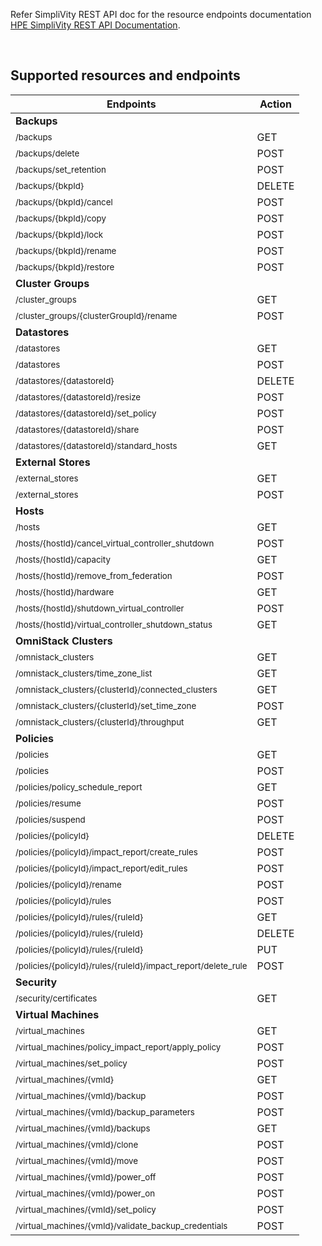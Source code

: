 Refer SimpliVity REST API doc for the resource endpoints documentation [HPE SimpliVity REST API Documentation](https://developer.hpe.com/api/simplivity/).

<br />

## Supported resources and endpoints

| Endpoints                                                                                  | Action |
| ------------------------------------------------------------------------------------------ | ------ |
|     **Backups**
|<sub>/backups</sub>                                                                         |GET     |
|<sub>/backups/delete</sub>                                                                  |POST    |
|<sub>/backups/set_retention</sub>                                                           |POST    |
|<sub>/backups/{bkpId}</sub>                                                                 |DELETE  |
|<sub>/backups/{bkpId}/cancel</sub>                                                          |POST    |
|<sub>/backups/{bkpId}/copy</sub>                                                            |POST    |
|<sub>/backups/{bkpId}/lock</sub>                                                            |POST    |
|<sub>/backups/{bkpId}/rename</sub>                                                          |POST    |
|<sub>/backups/{bkpId}/restore</sub>                                                         |POST    |
|     **Cluster Groups**
|<sub>/cluster_groups</sub>                                                                  |GET     |
|<sub>/cluster_groups/{clusterGroupId}/rename</sub>                                          |POST    |
|     **Datastores**
|<sub>/datastores</sub>                                                                      |GET     |
|<sub>/datastores</sub>                                                                      |POST    |
|<sub>/datastores/{datastoreId}</sub>                                                        |DELETE  |
|<sub>/datastores/{datastoreId}/resize</sub>                                                 |POST    |
|<sub>/datastores/{datastoreId}/set_policy</sub>                                             |POST    |
|<sub>/datastores/{datastoreId}/share</sub>                                                  |POST    |
|<sub>/datastores/{datastoreId}/standard_hosts</sub>                                         |GET     |
|     **External Stores**
|<sub>/external_stores</sub>                                                                 |GET     |
|<sub>/external_stores</sub>                                                                 |POST    |
|     **Hosts**
|<sub>/hosts</sub>                                                                           |GET     |
|<sub>/hosts/{hostId}/cancel_virtual_controller_shutdown</sub>                               |POST    |
|<sub>/hosts/{hostId}/capacity</sub>                                                         |GET     |
|<sub>/hosts/{hostId}/remove_from_federation</sub>                                           |POST    |
|<sub>/hosts/{hostId}/hardware</sub>                                                         |GET     |
|<sub>/hosts/{hostId}/shutdown_virtual_controller</sub>                                      |POST    |
|<sub>/hosts/{hostId}/virtual_controller_shutdown_status</sub>                               |GET     |
|     **OmniStack Clusters**
|<sub>/omnistack_clusters</sub>                                                              |GET     |
|<sub>/omnistack_clusters/time_zone_list</sub>                                               |GET     |
|<sub>/omnistack_clusters/{clusterId}/connected_clusters</sub>                               |GET     |
|<sub>/omnistack_clusters/{clusterId}/set_time_zone</sub>                                    |POST    |
|<sub>/omnistack_clusters/{clusterId}/throughput</sub>                                       |GET     |
|     **Policies**
|<sub>/policies</sub>                                                                        |GET     |
|<sub>/policies</sub>                                                                        |POST    |
|<sub>/policies/policy_schedule_report</sub>                                                 |GET     |
|<sub>/policies/resume </sub>                                                                |POST    |
|<sub>/policies/suspend</sub>                                                                |POST    |
|<sub>/policies/{policyId}</sub>                                                             |DELETE  |
|<sub>/policies/{policyId}/impact_report/create_rules</sub>                                  |POST    |
|<sub>/policies/{policyId}/impact_report/edit_rules</sub>                                    |POST    |
|<sub>/policies/{policyId}/rename</sub>                                                      |POST    |
|<sub>/policies/{policyId}/rules</sub>                                                       |POST    |
|<sub>/policies/{policyId}/rules/{ruleId}</sub>                                              |GET     |
|<sub>/policies/{policyId}/rules/{ruleId}</sub>                                              |DELETE  |
|<sub>/policies/{policyId}/rules/{ruleId}</sub>                                              |PUT     |
|<sub>/policies/{policyId}/rules/{ruleId}/impact_report/delete_rule</sub>                    |POST    |
|     **Security**
|<sub>/security/certificates</sub>                                                           |GET     |
|     **Virtual Machines**
|<sub>/virtual_machines</sub>                                                                |GET     |
|<sub>/virtual_machines/policy_impact_report/apply_policy</sub>                              |POST    |
|<sub>/virtual_machines/set_policy</sub>                                                     |POST    |
|<sub>/virtual_machines/{vmId}</sub>                                                         |GET     |
|<sub>/virtual_machines/{vmId}/backup</sub>                                                  |POST    |
|<sub>/virtual_machines/{vmId}/backup_parameters</sub>                                       |POST    |
|<sub>/virtual_machines/{vmId}/backups</sub>                                                 |GET     |
|<sub>/virtual_machines/{vmId}/clone</sub>                                                   |POST    |
|<sub>/virtual_machines/{vmId}/move</sub>                                                    |POST    |
|<sub>/virtual_machines/{vmId}/power_off</sub>                                               |POST    |
|<sub>/virtual_machines/{vmId}/power_on</sub>                                                |POST    |
|<sub>/virtual_machines/{vmId}/set_policy</sub>                                              |POST    |
|<sub>/virtual_machines/{vmId}/validate_backup_credentials</sub>                             |POST    |
